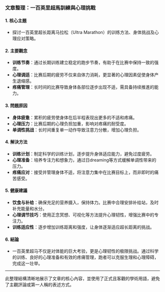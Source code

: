 ### 文章整理：一百英里超馬訓練與心理挑戰

#### 1. 核心主題
- 探讨一百英里超长距离马拉松（Ultra Marathon）的训练方法、身体挑战及心理应对策略。

#### 2. 主要觀念
- **训练节奏**：通过长期训练建立稳定的跑步节奏，有助于在比赛中保持一致的强度。
- **心理调适**：比赛后期的疲劳不仅来自体力消耗，更显著的心理因素促使身体产生退缩感。
- **疼痛管理**：长时间的比赛导致身体各部位逐步出现不适，需具备持续推進的能力。

#### 3. 問題原因
- **身体疲惫**：累积的疲劳使身体在后半程表现出更多的不适和疼痛。
- **心理压力**：比赛后期的心理负担加重，影响对疼痛的耐受度。
- **单调性挑战**：长时间重复单一动作导致注意力分散，增加心理负担。

#### 4. 解決方法
- **训练计划**：制定科学的训练计划，逐步提升身体适应能力，避免过度疲劳。
- **心理准备**：培养专注力和想象力，通过日dreaming等方式缓解单调性带来的压力。
- **疼痛应对**：接受并管理身体不适，将注意力集中在比赛目标上，而非即时的痛苦感受。

#### 5. 健康建議
- **饮食与补给**：确保充足的营养摄入，保持体力。比赛中合理安排补给站，及时补充能量和水分。
- **心理调节技巧**：使用正念冥想、可视化等方法提升心理韧性，增强比赛中的专注力。
- **训练适应性**：逐步增加训练距离和强度，让身体逐渐适应超长距离的挑战。

#### 6. 結論
- 一百英里超马不仅是对体能的巨大考验，更是心理韧性的极限挑战。通过科学的训练、良好的心理准备和有效的疼痛管理，跑者可以克服生理和心理障碍，完成这一壮举。

---

此整理結構清晰地展示了文章的核心內容，並使用了正式且客觀的學術用語，避免了主觀評論或第一人稱的表述方式。